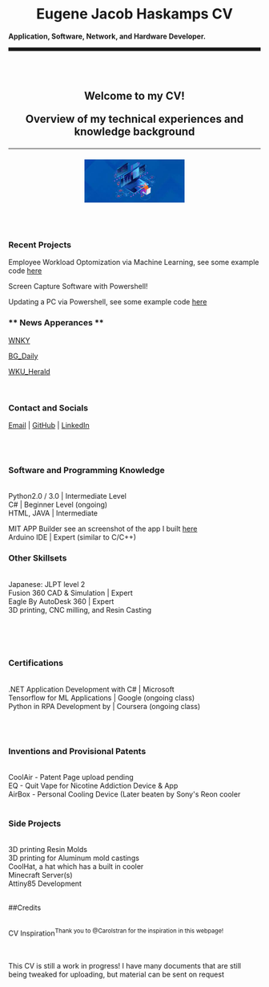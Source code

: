 <h1 align="center">Eugene Jacob Haskamps CV</h1>
<b> Application, Software, Network, and Hardware Developer. </b>
<hr style="border-style: dotted" />
<br>
                                                                
<br>

<h2 align="center">Welcome to my CV!

<p align="center">
  Overview of my technical experiences and knowledge background
</p>
  
   
---

<p align="center">
  <img width="200" src="https://github.com/Run4Evers/Curriculum-Vitae/blob/gh-pages/Coding.jpg" alt="Logo">
</p>


<br>
  
  <h3>Recent Projects</h3>
  
  Employee Workload Optomization via Machine Learning, see some example code [here](https://github.com/Run4Evers/Curriculum-Vitae/blob/gh-pages/Tensorflow%20Code)
  
  Screen Capture Software with Powershell!
  
  Updating a PC via Powershell, see some example code [here](https://github.com/Run4Evers/Curriculum-Vitae/blob/gh-pages/Update_Windows)
  
  
<h3>** News Apperances **</h3>
  
  
[WNKY](https://www.wnky.com/students-with-ties-to-wku-create-own-tech-company)
  
[BG_Daily](https://www.wnky.com/students-with-ties-to-wku-create-own-tech-company/)
  
[WKU_Herald](https://www.wnky.com/students-with-ties-to-wku-create-own-tech-company/)

                                                                                                          
<br>


<h3>Contact and Socials</h3>   

                                                                                                          
[Email](mailto:eugenejhaskamp@gmail.com) | [GitHub](https://run4evers.github.io/Curriculum-Vitae/) | [LinkedIn](https://www.linkedin.com/in/eugenehaskamp-personal-mycustomurl/)


<br><br>



<h3>Software and Programming Knowledge</h3>
  <br>Python2.0 / 3.0 | Intermediate Level
  <br>C# | Beginner Level (ongoing)
  <br>HTML, JAVA | Intermediate <br>
  
 MIT APP Builder see an screenshot of the app I built    [here](https://github.com/Run4Evers/Curriculum-Vitae/blob/gh-pages/App_Image.jpg)
  <br>Arduino IDE | Expert (similar to C/C++)<br>

<h3>Other Skillsets</h3>
  <br>Japanese: JLPT level 2 
  <br>Fusion 360 CAD & Simulation | Expert
  <br>Eagle By AutoDesk 360  | Expert 
  <br>3D printing, CNC milling, and Resin Casting 
<br><br>  
   
<br><br> 

<h3>Certifications </h3>
  <br>.NET Application Development with C# | Microsoft 
 <br> Tensorflow for ML Applications | Google (ongoing class)
  <br>Python in RPA Development by | Coursera (ongoing class)
   
<br><br>  

<h3>Inventions and Provisional Patents</h3>
  <br>CoolAir - Patent Page upload pending 
  <br>EQ - Quit Vape for Nicotine Addiction Device & App 
  <br> AirBox - Personal Cooling Device (Later beaten by Sony's Reon cooler  
  <br><br>
 
<h3>Side Projects</h3>
 <br>3D printing Resin Molds  
 <br>3D printing for Aluminum mold castings 
 <br>CoolHat, a hat which has a built in cooler 
 <br>Minecraft Server(s) 
 <br>Attiny85 Development
<br><br>  
                                                                               

    
<p1>##Credits </p>
  <br>CV Inspiration<sup>Thank you to @Carolstran for the inspiration in this webpage!</sup> </br>
<br><br>

<p1>This CV is still a work in progress! I have many documents that are still being tweaked for uploading, but material can be sent on request
